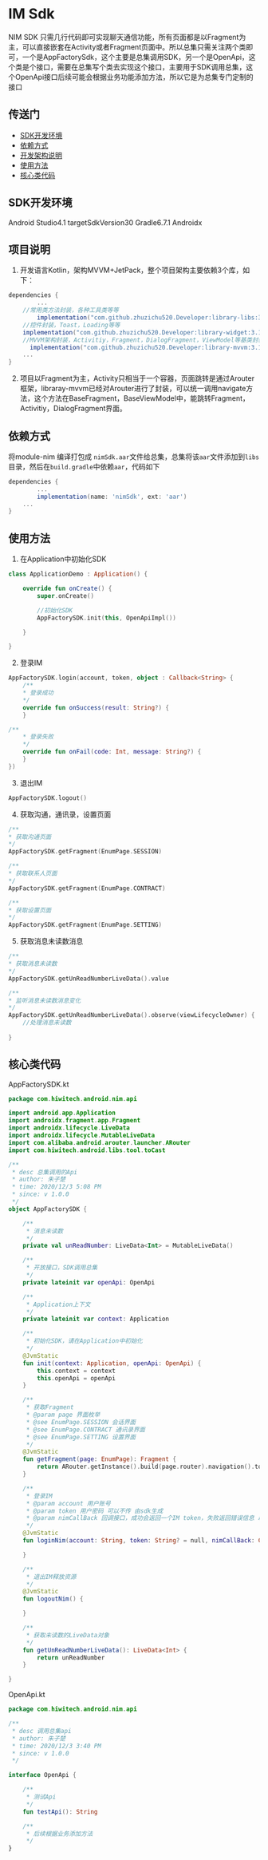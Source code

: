 # IM Sdk

NIM SDK 只需几行代码即可实现聊天通信功能，所有页面都是以Fragment为主，可以直接嵌套在Activity或者Fragment页面中。所以总集只需关注两个类即可，一个是AppFactorySdk，这个主要是总集调用SDK，另一个是OpenApi，这个类是个接口，需要在总集写个类去实现这个接口，主要用于SDK调用总集，这个OpenApi接口后续可能会根据业务功能添加方法，所以它是为总集专门定制的接口

## 传送门

 - [SDK开发环境](SDK开发环境)
 - [依赖方式](依赖方式)
 - [开发架构说明](开发架构说明)
 - [使用方法](使用方法)
 - [核心类代码](核心类代码)

## SDK开发环境

Android Studio4.1
targetSdkVersion30
Gradle6.7.1
Androidx

## 项目说明

1. 开发语言Kotlin，架构MVVM+JetPack，整个项目架构主要依赖3个库，如下：

```groovy
dependencies {
		...
    //常用类方法封装，各种工具类等等
		implementation("com.github.zhuzichu520.Developer:library-libs:3.1.9")
  	//控件封装，Toast，Loading等等
  	implementation("com.github.zhuzichu520.Developer:library-widget:3.1.9")
  	//MVVM架构封装，Activitiy，Fragment，DialogFragment，ViewModel等基类封装
	  implementation("com.github.zhuzichu520.Developer:library-mvvm:3.1.9")
    ...
}
```

2. 项目以Fragment为主，Activity只相当于一个容器，页面跳转是通过Arouter框架，libraray-mvvm已经对Arouter进行了封装，可以统一调用navigate方法，这个方法在BaseFragment，BaseViewModel中，能跳转Fragment，Activitiy，DialogFragment界面。



## 依赖方式

将module-nim 编译打包成 `nimSdk.aar`文件给总集，总集将该`aar`文件添加到`libs`目录，然后在`build.gradle`中依赖`aar`，代码如下

```groovy
dependencies {
		...
		implementation(name: 'nimSdk', ext: 'aar')
    ...
}
```
## 使用方法

1. 在Application中初始化SDK

```kotlin
class ApplicationDemo : Application() {

    override fun onCreate() {
        super.onCreate()

        //初始化SDK
        AppFactorySDK.init(this, OpenApiImpl())

    }

}
```

2. 登录IM

```kotlin
AppFactorySDK.login(account, token, object : Callback<String> {
	/**
	* 登录成功
	*/
	override fun onSuccess(result: String?) {
	}

/**
	* 登录失败
	*/
	override fun onFail(code: Int, message: String?) {
	}
})
```

3. 退出IM

```kotlin
AppFactorySDK.logout()
```

4. 获取沟通，通讯录，设置页面

```kotlin
/**
* 获取沟通页面
*/
AppFactorySDK.getFragment(EnumPage.SESSION)

/**
* 获取联系人页面
*/
AppFactorySDK.getFragment(EnumPage.CONTRACT)

/**
* 获取设置页面
*/
AppFactorySDK.getFragment(EnumPage.SETTING)
```

5. 获取消息未读数消息

```kotlin
/**
* 获取消息未读数
*/
AppFactorySDK.getUnReadNumberLiveData().value

/**
* 监听消息未读数消息变化
*/
AppFactorySDK.getUnReadNumberLiveData().observe(viewLifecycleOwner) { 		number ->
	//处理消息未读数
            
}
```

## 核心类代码

AppFactorySDK.kt

```kotlin
package com.hiwitech.android.nim.api

import android.app.Application
import androidx.fragment.app.Fragment
import androidx.lifecycle.LiveData
import androidx.lifecycle.MutableLiveData
import com.alibaba.android.arouter.launcher.ARouter
import com.hiwitech.android.libs.tool.toCast

/**
 * desc 总集调用的Api
 * author: 朱子楚
 * time: 2020/12/3 5:08 PM
 * since: v 1.0.0
 */
object AppFactorySDK {

    /**
     * 消息未读数
     */
    private val unReadNumber: LiveData<Int> = MutableLiveData()

    /**
     * 开放接口，SDK调用总集
     */
    private lateinit var openApi: OpenApi

    /**
     * Application上下文
     */
    private lateinit var context: Application

    /**
     * 初始化SDK，请在Application中初始化
     */
    @JvmStatic
    fun init(context: Application, openApi: OpenApi) {
        this.context = context
        this.openApi = openApi
    }

    /**
     * 获取Fragment
     * @param page 界面枚举
     * @see EnumPage.SESSION 会话界面
     * @see EnumPage.CONTRACT 通讯录界面
     * @see EnumPage.SETTING 设置界面
     */
    @JvmStatic
    fun getFragment(page: EnumPage): Fragment {
        return ARouter.getInstance().build(page.router).navigation().toCast()
    }

    /**
     * 登录IM
     * @param account 用户账号
     * @param token 用户密码 可以不传 由sdk生成
     * @param nimCallBack 回调接口，成功会返回一个IM token，失败返回错误信息 以及错误码
     */
    @JvmStatic
    fun loginNim(account: String, token: String? = null, nimCallBack: Callback<String>) {

    }

    /**
     * 退出IM释放资源
     */
    @JvmStatic
    fun logoutNim() {

    }

    /**
     * 获取未读数的LiveData对象
     */
    fun getUnReadNumberLiveData(): LiveData<Int> {
        return unReadNumber
    }

}
```

OpenApi.kt
```kotlin
package com.hiwitech.android.nim.api

/**
 * desc 调用总集api
 * author: 朱子楚
 * time: 2020/12/3 3:40 PM
 * since: v 1.0.0
 */

interface OpenApi {

    /**
     * 测试Api
     */
    fun testApi(): String

    /**
     * 后续根据业务添加方法
     */
}
```